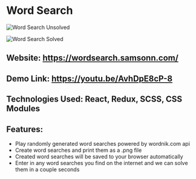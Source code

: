 # Word Search

![Word Search Unsolved](https://res.cloudinary.com/sotasamson96/image/upload/v1588469039/unsolved_dtanrs.png)

![Word Search Solved](https://res.cloudinary.com/sotasamson96/image/upload/v1588469039/solved_yvlr2a.png)

## Website: https://wordsearch.samsonn.com/

## Demo Link: https://youtu.be/AvhDpE8cP-8
## Technologies Used: React, Redux, SCSS, CSS Modules


## Features:
* Play randomly generated word searches powered by wordnik.com api
* Create word searches and print them as a .png file
* Created word searches will be saved to your browser automatically
* Enter in any word searches you find on the internet and we 
can solve them in a couple seconds
